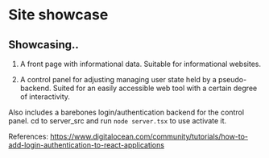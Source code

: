 
# Site showcase

## Showcasing..

1. A front page with informational data. Suitable for informational websites.

2. A control panel for adjusting managing user state held by a pseudo-backend. Suited for an easily accessible web tool with a certain degree of interactivity.

Also includes a barebones login/authentication backend for the control panel. cd to server_src and run `node server.tsx` to use activate it.

References: https://www.digitalocean.com/community/tutorials/how-to-add-login-authentication-to-react-applications